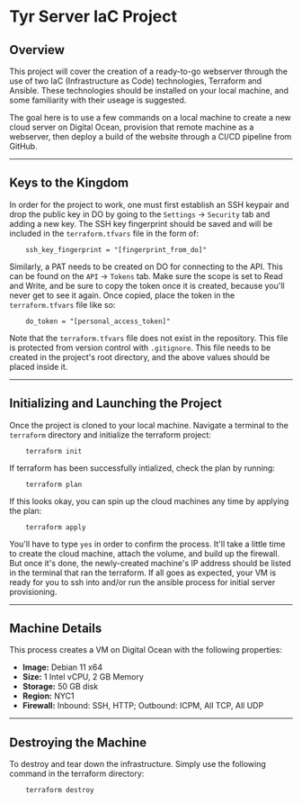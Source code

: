 # Tyr Server IaC Project #

## Overview ##

This project will cover the creation of a ready-to-go webserver through the use of two IaC (Infrastructure as Code) technologies, Terraform and Ansible. These technologies should be installed on your local machine, and some familiarity with their useage is suggested.  

The goal here is to use a few commands on a local machine to create a new cloud server on Digital Ocean, provision that remote machine as a webserver, then deploy a build of the website through a CI/CD pipeline from GitHub.

---

## Keys to the Kingdom ##

In order for the project to work, one must first establish an SSH keypair and drop the public key in DO by going to the `Settings` -> `Security` tab and adding a new key. The SSH key fingerprint should be saved and will be included in the `terraform.tfvars` file in the form of:

```hcl
    ssh_key_fingerprint = "[fingerprint_from_do]"
```

Similarly, a PAT needs to be created on DO for connecting to the API. This can be found on the `API` -> `Tokens` tab. Make sure the scope is set to Read and Write, and be sure to copy the token once it is created, because you'll never get to see it again. Once copied, place the token in the `terraform.tfvars` file like so:

```hcl
    do_token = "[personal_access_token]"
```

Note that the `terraform.tfvars` file does not exist in the repository. This file is protected from version control with `.gitignore`. This file needs to be created in the project's root directory, and the above values should be placed inside it.

---

## Initializing and Launching the Project ##

Once the project is cloned to your local machine. Navigate a terminal to the `terraform` directory and initialize the terraform project:

```shell
    terraform init
```

If terraform has been successfully intialized, check the plan by running:

```shell
    terraform plan
```

If this looks okay, you can spin up the cloud machines any time by applying the plan:

```shell
    terraform apply
```

You'll have to type `yes` in order to confirm the process. It'll take a little time to create the cloud machine, attach the volume, and build up the firewall. But once it's done, the newly-created machine's IP address should be listed in the terminal that ran the terraform. If all goes as expected, your VM is ready for you to ssh into and/or run the ansible process for initial server provisioning.

---

## Machine Details ##

This process creates a VM on Digital Ocean with the following properties:

- **Image:** Debian 11 x64
- **Size:** 1 Intel vCPU, 2 GB Memory
- **Storage:** 50 GB disk
- **Region:** NYC1
- **Firewall:** Inbound: SSH, HTTP; Outbound: ICPM, All TCP, All UDP

---

## Destroying the Machine ##

To destroy and tear down the infrastructure. Simply use the following command in the terraform directory:

```shell
    terraform destroy
```
